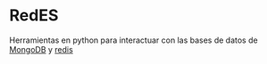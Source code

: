 # RedES

Herramientas en python para interactuar con las bases de datos de [MongoDB](https://www.mongodb.com/) y [redis](https://redis.io/)
